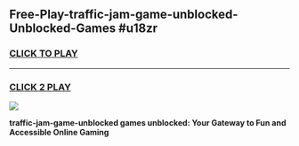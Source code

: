 
## Free-Play-traffic-jam-game-unblocked-Unblocked-Games #u18zr
<h3>
<a href="https://news.freeplayer.one?title=traffic-jam-game-unblocked&ref=8M">CLICK TO PLAY</a></h3>
<hr>

<h3>
<a href="https://news.freeplayer.one?title=traffic-jam-game-unblocked&ref=8M">CLICK 2 PLAY</a>
  
</h3>

<a href="https://news.freeplayer.one?title=traffic-jam-game-unblocked&ref=8M"><img src="https://clearcache.store/games.png"></a>


**traffic-jam-game-unblocked games unblocked: Your Gateway to Fun and Accessible Online Gaming**
